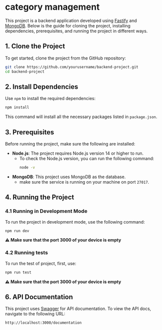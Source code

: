 # category management

This project is a backend application developed using [Fastify](https://www.fastify.io/) and [MongoDB](https://www.mongodb.com/). Below is the guide for cloning the project, installing dependencies, prerequisites, and running the project in different ways.

## 1. Clone the Project

To get started, clone the project from the GitHub repository:

```bash
git clone https://github.com/yourusername/backend-project.git
cd backend-project
```

## 2. Install Dependencies

Use `npm` to install the required dependencies:

```bash
npm install
```

This command will install all the necessary packages listed in `package.json`.

## 3. Prerequisites

Before running the project, make sure the following are installed:

- **Node.js**: The project requires Node.js version 14 or higher to run.
  - To check the Node.js version, you can run the following command:
    ```bash
    node -v
    ```
- **MongoDB**: This project uses MongoDB as the database.
  - make sure the service is running on your machine on port `27017`.

## 4. Running the Project

### 4.1 Running in Development Mode

To run the project in development mode, use the following command:

```bash
npm run dev
```
**⚠️ Make sure that the port 3000 of your device is empty**


### 4.2 Running tests

To run the test of project, first, use:

```bash
npm run test
```
**⚠️ Make sure that the port 3000 of your device is empty**

## 6. API Documentation

This project uses [Swagger](https://swagger.io/) for API documentation. To view the API docs, navigate to the following URL:

```
http://localhost:3000/documentation
```